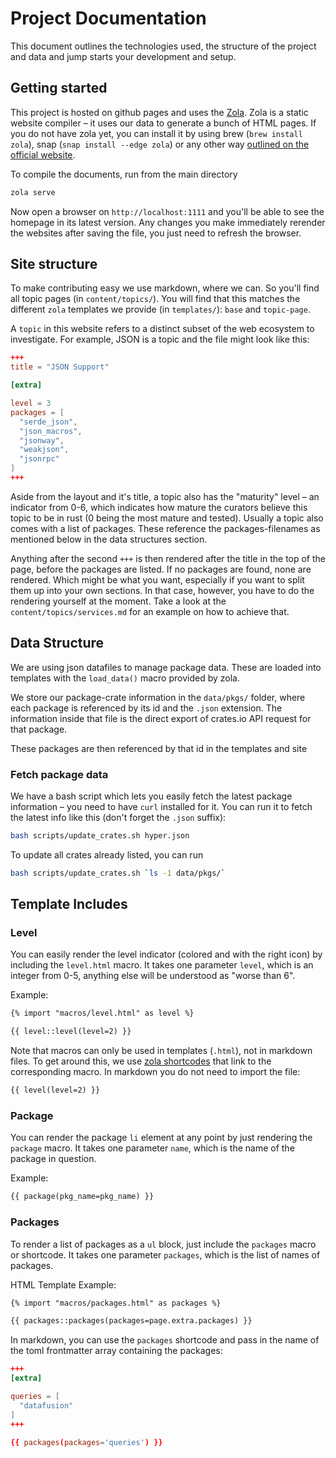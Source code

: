 # Project Documentation

This document outlines the technologies used, the structure of the project and data and jump starts your development and setup.

## Getting started

This project is hosted on github pages and uses the [Zola](https://www.getzola.org/). Zola is a static website compiler – it uses our data to generate a bunch of HTML pages. If you do not have zola yet, you can install it by using brew (`brew install zola`), snap (`snap install --edge zola`) or any other way [outlined on the official website](https://www.getzola.org/documentation/getting-started/installation/).

To compile the documents, run from the main directory

```bash
zola serve
```

Now open a browser on `http://localhost:1111` and you'll be able to see the homepage in its latest version. Any changes you make immediately rerender the websites after saving the file, you just need to refresh the browser.

## Site structure

To make contributing easy we use markdown, where we can. So you'll find all topic pages (in `content/topics/`). You will find that this matches the different `zola` templates we provide (in `templates/`): `base` and `topic-page`.

A `topic` in this website refers to a distinct subset of the web ecosystem to investigate. For example, JSON is a topic and the file might look like this:

```toml
+++
title = "JSON Support"

[extra]

level = 3
packages = [
  "serde_json",
  "json_macros",
  "jsonway",
  "weakjson",
  "jsonrpc"
]
+++
```

Aside from the layout and it's title, a topic also has the "maturity" level – an indicator from 0-6, which indicates how mature the curators believe this topic to be in rust (0 being the most mature and tested). Usually a topic also comes with a list of packages. These reference the packages-filenames as mentioned below in the data structures section.

Anything after the second `+++` is then rendered after the title in the top of the page, before the packages are listed. If no packages are found, none are rendered. Which might be what you want, especially if you want to split them up into your own sections. In that case, however, you have to do the rendering yourself at the moment. Take a look at the `content/topics/services.md` for an example on how to achieve that.


## Data Structure

We are using json datafiles to manage package data. These are loaded into templates with the `load_data()` macro provided by zola.

We store our package-crate information in the `data/pkgs/` folder, where each package is referenced by its id and the `.json` extension. The information inside that file is the direct export of crates.io API request for that package.

These packages are then referenced by that id in the templates and site

### Fetch package data

We have a bash script which lets you easily fetch the latest package information – you need to have `curl` installed for it. You can run it to fetch the latest info like this (don't forget the `.json` suffix):

```bash
bash scripts/update_crates.sh hyper.json
```

To update all crates already listed, you can run

```bash
bash scripts/update_crates.sh `ls -1 data/pkgs/`
```


## Template Includes

### Level

You can easily render the level indicator (colored and with the right icon) by including the `level.html` macro. It takes one parameter `level`, which is an integer from 0-5, anything else will be understood as "worse than 6".

Example:

```html
{% import "macros/level.html" as level %}

{{ level::level(level=2) }}
```

Note that macros can only be used in templates (`.html`), not in markdown files. To get around this, we use [zola shortcodes](https://www.getzola.org/documentation/content/shortcodes/) that link to the corresponding macro. In markdown you do not need to import the file:

```markdown
{{ level(level=2) }}
```

### Package

You can render the package `li` element at any point by just rendering the `package` macro. It takes one parameter `name`, which is the name of the package in question.

Example:

```html
{{ package(pkg_name=pkg_name) }}
```

### Packages

To render a list of packages as a `ul` block, just include the `packages` macro or shortcode. It takes one parameter `packages`, which is the list of names of packages.

HTML Template Example:

```html
{% import "macros/packages.html" as packages %}

{{ packages::packages(packages=page.extra.packages) }}
```

In markdown, you can use the `packages` shortcode and pass in the name of the toml frontmatter array containing the packages:

```toml
+++
[extra]

queries = [
  "datafusion"
]
+++

{{ packages(packages='queries') }}
```
